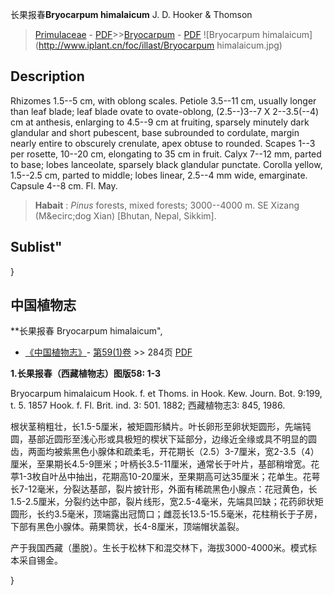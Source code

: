 长果报春**Bryocarpum himalaicum** J. D. Hooker & Thomson

> [Primulaceae](http://www.iplant.cn/info/Primulaceae?t=foc) - [PDF](http://www.iplant.cn/foc/pdf/Primulaceae.pdf)>>[Bryocarpum](http://www.iplant.cn/info/Bryocarpum?t=foc) - [PDF](http://www.iplant.cn/foc/pdf/Bryocarpum.pdf)
![Bryocarpum himalaicum](http://www.iplant.cn/foc/illast/Bryocarpum himalaicum.jpg)

## Description

Rhizomes 1.5--5 cm, with oblong scales. Petiole 3.5--11 cm, usually longer than leaf blade; leaf blade ovate to ovate-oblong, (2.5--)3--7 X 2--3.5(--4) cm at anthesis, enlarging to 4.5--9 cm at fruiting, sparsely minutely dark glandular and short pubescent, base subrounded to cordulate, margin nearly entire to obscurely crenulate, apex obtuse to rounded. Scapes 1--3 per rosette, 10--20 cm, elongating to 35 cm in fruit. Calyx 7--12 mm, parted to base; lobes lanceolate, sparsely black glandular punctate. Corolla yellow, 1.5--2.5 cm, parted to middle; lobes linear, 2.5--4 mm wide, emarginate. Capsule 4--8 cm. Fl. May.

> **Habait** : 
>*Pinus* forests, mixed forests; 3000--4000 m. SE Xizang (M&amp;ecirc;dog Xian) [Bhutan, Nepal, Sikkim].

## Sublist"
}
## 中国植物志

**长果报春 Bryocarpum himalaicum",

* [《中国植物志》](http://www.iplant.cn/frps)- [第59(1)卷](http://www.iplant.cn/frps/vol/59(1)) >> 284页 [PDF](http://www.iplant.cn/frps/pdf/59(2)/284.pdf)

**1.长果报春（西藏植物志）图版58: 1-3**

Bryocarpum himalaicum Hook. f. et Thoms. in Hook. Kew. Journ. Bot. 9:199, t. 5. 1857 Hook. f. Fl. Brit. ind. 3: 501. 1882; 西藏植物志3: 845, 1986.

根状茎稍粗壮，长1.5-5厘米，被矩圆形鳞片。叶长卵形至卵状矩圆形，先端钝圆，基部近圆形至浅心形或具极短的楔状下延部分，边缘近全缘或具不明显的圆齿，两面均被紫黑色小腺体和疏柔毛，开花期长（2.5）3-7厘米，宽2-3.5（4）厘米，至果期长4.5-9匣米；叶柄长3.5-11厘米，通常长于叶片，基部稍增宽。花葶1-3枚自叶丛中抽出，花期高10-20厘米，至果期高可达35厘米；花单生。花萼长7-12毫米，分裂达基部，裂片披针形，外面有稀疏黑色小腺点：花冠黄色，长1.5-2.5厘米，分裂约达中部，裂片线形，宽2.5-4毫米，先端具凹缺；花药卵状矩圆形，长约3.5毫米，顶端露出冠筒口；雌蕊长13.5-15.5毫米，花柱稍长于子房，下部有黑色小腺体。蒴果筒状，长4-8厘米，顶端帽状盖裂。

产于我国西藏（墨脱）。生长于松林下和混交林下，海拔3000-4000米。模式标本采自锡金。

}